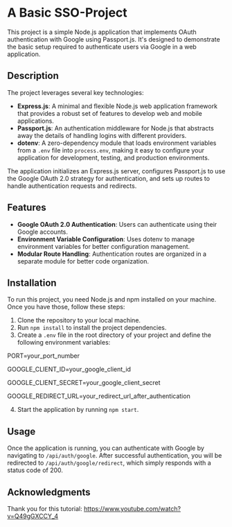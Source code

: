 # A Basic SSO-Project

This project is a simple Node.js application that implements OAuth authentication with Google using Passport.js. It's designed to demonstrate the basic setup required to authenticate users via Google in a web application.

## Description

The project leverages several key technologies:
- **Express.js**: A minimal and flexible Node.js web application framework that provides a robust set of features to develop web and mobile applications.
- **Passport.js**: An authentication middleware for Node.js that abstracts away the details of handling logins with different providers.
- **dotenv**: A zero-dependency module that loads environment variables from a `.env` file into `process.env`, making it easy to configure your application for development, testing, and production environments.

The application initializes an Express.js server, configures Passport.js to use the Google OAuth 2.0 strategy for authentication, and sets up routes to handle authentication requests and redirects.

## Features

- **Google OAuth 2.0 Authentication**: Users can authenticate using their Google accounts.
- **Environment Variable Configuration**: Uses dotenv to manage environment variables for better configuration management.
- **Modular Route Handling**: Authentication routes are organized in a separate module for better code organization.

## Installation

To run this project, you need Node.js and npm installed on your machine. Once you have those, follow these steps:

1. Clone the repository to your local machine.
2. Run `npm install` to install the project dependencies.
3. Create a `.env` file in the root directory of your project and define the following environment variables:

PORT=your_port_number

GOOGLE_CLIENT_ID=your_google_client_id

GOOGLE_CLIENT_SECRET=your_google_client_secret

GOOGLE_REDIRECT_URL=your_redirect_url_after_authentication

4. Start the application by running `npm start`.

## Usage

Once the application is running, you can authenticate with Google by navigating to `/api/auth/google`. After successful authentication, you will be redirected to `/api/auth/google/redirect`, which simply responds with a status code of 200.


## Acknowledgments

Thank you for this tutorial:
https://www.youtube.com/watch?v=Q49gGXCCY_4
